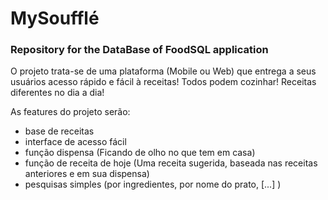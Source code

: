 # MySoufflé
### Repository for the DataBase of FoodSQL application

O projeto trata-se de uma plataforma (Mobile ou Web) que entrega a seus usuários acesso rápido e fácil à receitas! Todos podem cozinhar! Receitas diferentes no dia a dia!

As features do projeto serão:
- base de receitas
- interface de acesso fácil
- função dispensa (Ficando de olho no que tem em casa)
- função de receita de hoje (Uma receita sugerida, baseada nas receitas anteriores e em sua dispensa)
- pesquisas simples (por ingredientes, por nome do prato, [...] )
